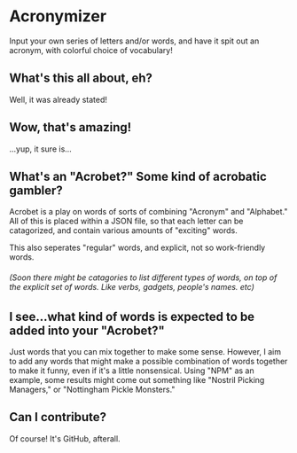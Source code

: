 # Acronymizer
Input your own series of letters and/or words, and have it spit out an acronym, with colorful choice of vocabulary!


## What's this all about, eh?
Well, it was already stated!


## Wow, that's amazing!
...yup, it sure is...


## What's an "Acrobet?"  Some kind of acrobatic gambler?
Acrobet is a play on words of sorts of combining "Acronym" and "Alphabet."  All of this is placed within a JSON file, so that each letter can be catagorized, and contain various amounts of "exciting" words.

This also seperates "regular" words, and explicit, not so work-friendly words.

###### (Soon there might be catagories to list different types of words, on top of the explicit set of words.  Like verbs, gadgets, people's names. etc)


## I see...what kind of words is expected to be added into your "Acrobet?"
Just words that you can mix together to make some sense.  However, I aim to add any words that might make a possible combination of words together to make it funny, even if it's a little nonsensical.  Using "NPM" as an example, some results might come out something like "Nostril Picking Managers," or "Nottingham Pickle Monsters."


## Can I contribute?
Of course!  It's GitHub, afterall.
